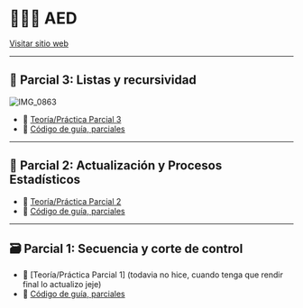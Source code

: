 # 👩🏻‍💻 AED

[Visitar sitio web](https://aed-frre.github.io/)

---

## 🌳 Parcial 3: Listas y recursividad
![IMG_0863](https://github.com/user-attachments/assets/6af60380-388a-410e-afa1-13424a8bb1f2)
- 📄 [Teoría/Práctica Parcial 3](https://www.canva.com/design/DAGW2Bef6yk/FkoQQKVEaTlco1AalBHzmQ/view?utm_content=DAGW2Bef6yk&utm_campaign=designshare&utm_medium=link&utm_source=editor)
- 👾 [Código de guía, parciales](https://github.com/OriannaF/AlgoritmosYEstructurasDeDatos_UTN/tree/main/Parcial%203%20-%20Arboles%20y%20listas)

---

## 🧮 Parcial 2: Actualización y Procesos Estadísticos
- 📄 [Teoría/Práctica Parcial 2](https://www.canva.com/design/DAGWeGfRepE/dmyP57jEsAK7UhxBGNiq3w/view?utm_content=DAGWeGfRepE&utm_campaign=designshare&utm_medium=link&utm_source=editor)
- 👾 [Código de guía, parciales](https://github.com/OriannaF/AlgoritmosYEstructurasDeDatos_UTN/tree/main/Parcial%202%20-%20Actualizacion%20%2C%20arreglos)

---

## 🗃️ Parcial 1: Secuencia y corte de control

- 📄 [Teoría/Práctica Parcial 1] (todavia no hice, cuando tenga que rendir final lo actualizo jeje)
- 👾 [Código de guía, parciales](https://github.com/OriannaF/AlgoritmosYEstructurasDeDatos_UTN/tree/main/Parcial%201%20-%20Secuencia%20y%20Corte)
